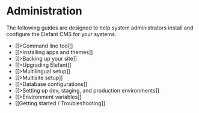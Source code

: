 # Administration

The following guides are designed to help system administrators install and
configure the Elefant CMS for your systems.

* [[>Command line tool]]
* [[>Installing apps and themes]]
* [[>Backing up your site]]
* [[>Upgrading Elefant]]
* [[>Multilingual setup]]
* [[>Multisite setup]]
* [[>Database configurations]]
* [[>Setting up dev, staging, and production environments]]
* [[>Environment variables]]
* [[Getting started / Troubleshooting]]
